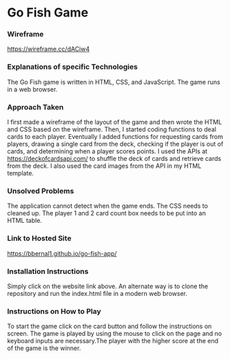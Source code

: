 # Go Fish Game
### Wireframe
https://wireframe.cc/dACiw4

### Explanations of specific Technologies 
The Go Fish game is written in HTML, CSS, and JavaScript. The game runs in a web browser.

### Approach Taken
I first made a wireframe of the layout of the game and then wrote the HTML and CSS based on the wireframe. Then, I started coding functions to deal cards to each player. Eventually I added functions for requesting cards from players, drawing a single card from the deck, checking if the player is out of cards, and determining when a player scores points. I used the APIs at https://deckofcardsapi.com/ to shuffle the deck of cards and retrieve cards from the deck. I also used the card images from the API in my HTML template.

### Unsolved Problems
The application cannot detect when the game ends. The CSS needs to cleaned up. The player 1 and 2 card count box needs to be put into an HTML table.

### Link to Hosted Site
https://bbernal1.github.io/go-fish-app/

### Installation Instructions
Simply click on the website link above. An alternate way is to clone the repository and run the index.html file in a modern web browser.

### Instructions on How to Play
To start the game click on the card button and follow the instructions on screen. The game is played by using the mouse to click on the page and no keyboard inputs are necessary.The player with the higher score at the end of the game is the winner.
